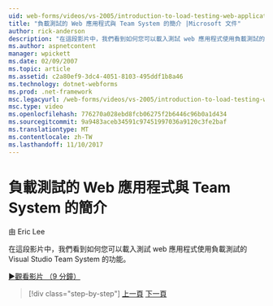 ```yaml
---
uid: web-forms/videos/vs-2005/introduction-to-load-testing-web-applications-with-team-system
title: "負載測試的 Web 應用程式與 Team System 的簡介 |Microsoft 文件"
author: rick-anderson
description: "在這段影片中，我們看到如何您可以載入測試 web 應用程式使用負載測試的 Visual Studio Team System 的功能。"
ms.author: aspnetcontent
manager: wpickett
ms.date: 02/09/2007
ms.topic: article
ms.assetid: c2a80ef9-3dc4-4051-8103-495ddf1b8a46
ms.technology: dotnet-webforms
ms.prod: .net-framework
msc.legacyurl: /web-forms/videos/vs-2005/introduction-to-load-testing-web-applications-with-team-system
msc.type: video
ms.openlocfilehash: 776270a028ebd8fcb06275f2b6446c96b0a1d434
ms.sourcegitcommit: 9a9483aceb34591c97451997036a9120c3fe2baf
ms.translationtype: MT
ms.contentlocale: zh-TW
ms.lasthandoff: 11/10/2017
---
```

<a name="introduction-to-load-testing-web-applications-with-team-system"></a>負載測試的 Web 應用程式與 Team System 的簡介
====================
由 Eric Lee

在這段影片中，我們看到如何您可以載入測試 web 應用程式使用負載測試的 Visual Studio Team System 的功能。

[&#9654;觀看影片 （9 分鐘）](https://channel9.msdn.com/Blogs/ASP-NET-Site-Videos/introduction-to-load-testing-web-applications-with-team-system)

>[!div class="step-by-step"]
[上一頁](introduction-to-testing-web-applications-with-team-system.md)
[下一頁](introduction-to-manual-testing-with-team-system.md)

